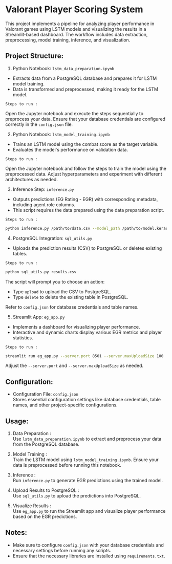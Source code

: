 # Valorant Player Scoring System

This project implements a pipeline for analyzing player performance in Valorant games using LSTM models and visualizing the results in a Streamlit-based dashboard. The workflow includes data extraction, preprocessing, model training, inference, and visualization.

## Project Structure:

1.  Python Notebook: `lstm_data_preparation.ipynb`   
   - Extracts data from a PostgreSQL database and prepares it for LSTM model training.  
   - Data is transformed and preprocessed, making it ready for the LSTM model.
   
    Steps to run :  
   Open the Jupyter notebook and execute the steps sequentially to preprocess your data. Ensure that your database credentials are configured correctly in the `config.json` file.

2.  Python Notebook: `lstm_model_training.ipynb`   
   - Trains an LSTM model using the combat score as the target variable.  
   - Evaluates the model's performance on validation data.

    Steps to run :  
   Open the Jupyter notebook and follow the steps to train the model using the preprocessed data. Adjust hyperparameters and experiment with different architectures as needed.

3.  Inference Step: `inference.py`   
   - Outputs predictions (EG Rating - EGR) with corresponding metadata, including agent role columns.  
   - This script requires the data prepared using the data preparation script.

    Steps to run :  
   ```bash
   python inference.py /path/to/data.csv --model_path /path/to/model.keras --scaler_path /path/to/scaler.pkl
   ```

4.  PostgreSQL Integration: `sql_utils.py`   
   - Uploads the prediction results (CSV) to PostgreSQL or deletes existing tables.

    Steps to run :  
   ```bash
   python sql_utils.py results.csv
   ```
   The script will prompt you to choose an action:
   - Type `upload` to upload the CSV to PostgreSQL.
   - Type `delete` to delete the existing table in PostgreSQL.

   Refer to `config.json` for database credentials and table names.

5.  Streamlit App: `eg_app.py`   
   - Implements a dashboard for visualizing player performance.  
   - Interactive and dynamic charts display various EGR metrics and player statistics.

    Steps to run :  
   ```bash
   streamlit run eg_app.py --server.port 8501 --server.maxUploadSize 100
   ```
   Adjust the `--server.port` and `--server.maxUploadSize` as needed.

## Configuration:
-  Configuration File: `config.json`   
  Stores essential configuration settings like database credentials, table names, and other project-specific configurations.

## Usage:

1.  Data Preparation :  
   Use `lstm_data_preparation.ipynb` to extract and preprocess your data from the PostgreSQL database.
   
2.  Model Training :  
   Train the LSTM model using `lstm_model_training.ipynb`. Ensure your data is preprocessed before running this notebook.

3.  Inference :  
   Run `inference.py` to generate EGR predictions using the trained model.

4.  Upload Results to PostgreSQL :  
   Use `sql_utils.py` to upload the predictions into PostgreSQL.

5.  Visualize Results :  
   Use `eg_app.py` to run the Streamlit app and visualize player performance based on the EGR predictions.

## Notes:
- Make sure to configure `config.json` with your database credentials and necessary settings before running any scripts.
- Ensure that the necessary libraries are installed using `requirements.txt`.

